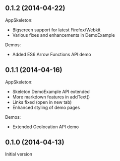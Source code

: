 ## 0.1.2 (2014-04-22)

AppSkeleton:

  - Bigscreen support for latest Firefox/Webkit
  - Various fixes and enhancements in DemoExample

Demos:

  - Added ES6 Arrow Functions API demo


## 0.1.1 (2014-04-16)

AppSkeleton:

  - Skeleton DemoExample API extended
  - More markdown features in addText()
  - Links fixed (open in new tab)
  - Enhanced styling of demo pages

Demos:

  - Extended Geolocation API demo


## 0.1.0 (2014-04-13)

Initial version